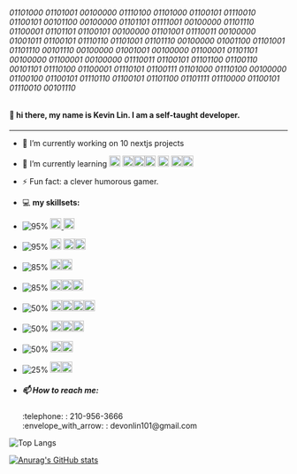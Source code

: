 ###### 01101000 01101001 00100000 01110100 01101000 01100101 01110010 01100101 00101100 00100000 01101101 01111001 00100000 01101110 01100001 01101101 01100101 00100000 01101001 01110011 00100000 01001011 01100101 01110110 01101001 01101110 00100000 01001100 01101001 01101110 00101110 00100000 01001001 00100000 01100001 01101101 00100000 01100001 00100000 01110011 01100101 01101100 01100110 00101101 01110100 01100001 01110101 01100111 01101000 01110100 00100000 01100100 01100101 01110110 01100101 01101100 01101111 01110000 01100101 01110010 00101110
#### 👋 hi there, my name is Kevin Lin. I am a self-taught developer.
<hr>

   

 
- 🔭 I’m currently working on 10 nextjs projects
- 🌱 I’m currently learning      <a href='https://nextjs.org/'><img src='https://camo.githubusercontent.com/92ec9eb7eeab7db4f5919e3205918918c42e6772562afb4112a2909c1aaaa875/68747470733a2f2f6173736574732e76657263656c2e636f6d2f696d6167652f75706c6f61642f76313630373535343338352f7265706f7369746f726965732f6e6578742d6a732f6e6578742d6c6f676f2e706e67' height='20' width='20' /></a> <a href='https://mui.com/'><img src='https://devicons.railway.app/i/materialui.svg' width='20' height='20' /></a><a href='https://www.mongodb.com/' target='_blank'><img src='https://icongr.am/devicon/mongodb-original.svg?size=35&color=currentColor' width='20' height='20' /></a><a href='https://www.postgresql.org/' target='_blank'><img src='https://devicons.railway.app/i/postgresql.svg' height='20' width='20' /></a> <a href='https://www.prisma.io/'><img src='https://devicons.railway.app/i/prisma-light.svg' height='20' width='20' /></a> <a href="https://nodejs.org/dist/latest-v17.x/docs/api/index.html"><img src="https://icongr.am/devicon/nodejs-original.svg?size=30&color=currentColor" width='20' height='20'/></a></a><a href='https://www.rust-lang.org/' target='_blank'><img src='https://www.rust-lang.org/logos/rust-logo-64x64.png' width='20' height='20'/></a>

-  ⚡ Fun fact: a clever humorous gamer.

-  💻 **my skillsets:**
   
  - ![95%](https://progress-bar.dev/95/)  <a href="https://html.spec.whatwg.org/multipage/" target="_blank"> <img src="https://img.icons8.com/external-tal-revivo-shadow-tal-revivo/48/000000/external-html-5-is-a-software-solution-stack-that-defines-the-properties-and-behaviors-of-web-page-logo-shadow-tal-revivo.png" width="20" height="20"/> </a><a href="https://pugjs.org" target="_blank"> <img src="https://cdn.worldvectorlogo.com/logos/pug.svg" alt="pug" width="20" height="20"/> </a>  
  - ![95%](https://progress-bar.dev/95/)  <a href="https://www.w3schools.com/css/"> <img src="https://img.icons8.com/color/48/000000/css3.png" width='20' height='20'/></a>
  <a href='https://sass-lang.com/'><img src='https://icongr.am/devicon/sass-original.svg?size=35&color=currentColor' width="20" height="20" /></a><a href='https://mui.com/'><img src='https://devicons.railway.app/i/materialui.svg' width='20' height='20' /></a>
  - ![85%](https://progress-bar.dev/85/)     <a href='https://developer.mozilla.org/en-US/docs/Web/JavaScript' target='_blank'><img src='https://icongr.am/devicon/javascript-original.svg?size=35&color=currentColor' width="20" height="20"/></a><a href='https://www.typescriptlang.org/' target='_blank'><img src='https://icongr.am/devicon/typescript-original.svg?size=35&color=currentColor' width="20" height="20" /></a>
  - ![85%](https://progress-bar.dev/85/)     <a href='https://reactjs.org/' target='_blank'><img src='https://icongr.am/devicon/react-original.svg?size=35&color=currentColor' width="20" height="20" /></a><a href='https://vuejs.org/'><img src="https://img.icons8.com/color/48/000000/vue-js.png" width='20' height='20'/></a><a href='https://neovim.io/'><img src='https://www.vectorlogo.zone/logos/neovimio/neovimio-icon.svg' height='20' width='20'/></a>
  - ![50%](https://progress-bar.dev/50/)     <a href='https://www.mongodb.com/' target='_blank'><img src='https://icongr.am/devicon/mongodb-original.svg?size=35&color=currentColor' width="20" height="20" /></a><a href='https://www.postgresql.org/' target='_blank'><img src='https://devicons.railway.app/i/postgresql.svg' height='20' width='20' /></a><a href='https://www.prisma.io/'><img src='https://devicons.railway.app/i/prisma-light.svg' height='20' width='20' /></a><a href='https://firebase.google.com/?gclid=Cj0KCQjwh_eFBhDZARIsALHjIKfNpJY6qC7xRBu3x8zNIKJTQmRVrVSDacx35JPpgF1737_NTGoic0UaAsLWEALw_wcB&gclsrc=aw.ds' target='_blank'><img src="https://img.icons8.com/color/48/000000/firebase.png" width='20' height='20'/></a>
  - ![50%](https://progress-bar.dev/50/)     <a href='https://www.linux.org/' target='_blank'><img src='https://icongr.am/devicon/linux-original.svg?size=36&color=currentColor' width="20" height="20" /></a><a href='http://www.gnu.org/software/bash/' target='_blank'><img src="https://img.icons8.com/plasticine/100/000000/bash.png" width='20' height='20'/></a><a href='https://git-scm.com/' target='_blank'><img src="https://img.icons8.com/color/48/000000/git.png" width='20' height='20'/></a>
   - ![50%](https://progress-bar.dev/50/)    <a href='https://nodejs.org/en/' target='_blank'><img src='https://icongr.am/devicon/nodejs-original.svg?size=36&color=currentColor' width="20" height="20" /></a><a href='https://www.rust-lang.org/' target='_blank'><img src='https://www.rust-lang.org/logos/rust-logo-64x64.png' width='20' height='20'/></a>
  - ![25%](https://progress-bar.dev/25/)     <a href='https://www.hacker101.com/resources#2' target='_blank'><img src="https://img.icons8.com/fluent/48/000000/hacker.png" width='20' height='20'/></a><a href='https://webassembly.org/' target='_blank'><img src='https://upload.wikimedia.org/wikipedia/commons/thumb/1/1f/WebAssembly_Logo.svg/240px-WebAssembly_Logo.svg.png' width='20' height='20'/></a>

- <h5> 📫 How to reach me:</h5> 
   :telephone: : 210-956-3666  <br />
   :envelope_with_arrow: : devonlin101@gmail.com 

![Top Langs](https://github-readme-stats.vercel.app/api/top-langs/?username=devonlin101&theme=chartreuse-dark&bg_color=22272e)

[![Anurag's GitHub stats](https://github-readme-stats.vercel.app/api?username=devonlin101&show_icons=true&theme=chartreuse-dark&bg_color=22272e)](https://github.com/anuraghazra/github-readme-stats)
<!--
**devonlin/devonlin** is a ✨ _special_ ✨ repository because its `README.md` (this file) appears on your GitHub profile.

////////////////////////////////////////////////////
- 👯 I’m looking to collaborate on ...
- 🤔 I’m looking for help with ...
- 💬 Ask me about ...
- 😄 Pronouns: 
-->
